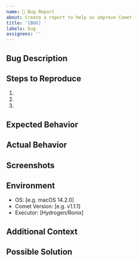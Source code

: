 ```yaml
---
name: 🐛 Bug Report
about: Create a report to help us improve Comet
title: '[BUG] '
labels: bug
assignees: ''
---
```


## Bug Description
<!-- A clear and concise description of what the bug is -->

## Steps to Reproduce
1. 
2. 
3. 

## Expected Behavior
<!-- A clear and concise description of what you expected to happen -->

## Actual Behavior
<!-- A clear and concise description of what actually happened -->

## Screenshots
<!-- If applicable, add screenshots to help explain your problem -->

## Environment
- OS: [e.g. macOS 14.2.0]
- Comet Version: [e.g. v1.1.1]
- Executor: [Hydrogen/Ronix]

## Additional Context
<!-- Add any other context about the problem here -->

## Possible Solution
<!-- If you have suggestions on how to fix this issue, please describe them here --> 
